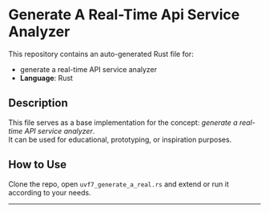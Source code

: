 # Generate A Real-Time Api Service Analyzer

This repository contains an auto-generated Rust file for:

- generate a real-time API service analyzer
- **Language**: Rust

## Description

This file serves as a base implementation for the concept: *generate a real-time API service analyzer*.  
It can be used for educational, prototyping, or inspiration purposes.

## How to Use

Clone the repo, open `uvf7_generate_a_real.rs` and extend or run it according to your needs.

---


